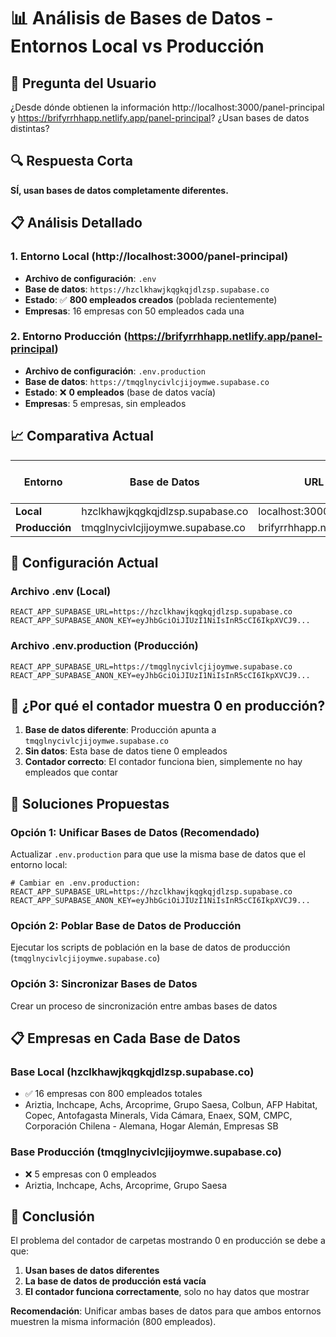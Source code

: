 # 📊 Análisis de Bases de Datos - Entornos Local vs Producción

## 🎯 **Pregunta del Usuario**
¿Desde dónde obtienen la información http://localhost:3000/panel-principal y https://brifyrrhhapp.netlify.app/panel-principal? ¿Usan bases de datos distintas?

## 🔍 **Respuesta Corta**
**SÍ, usan bases de datos completamente diferentes.**

## 📋 **Análisis Detallado**

### **1. Entorno Local (http://localhost:3000/panel-principal)**
- **Archivo de configuración**: `.env`
- **Base de datos**: `https://hzclkhawjkqgkqjdlzsp.supabase.co`
- **Estado**: ✅ **800 empleados creados** (poblada recientemente)
- **Empresas**: 16 empresas con 50 empleados cada una

### **2. Entorno Producción (https://brifyrrhhapp.netlify.app/panel-principal)**
- **Archivo de configuración**: `.env.production`
- **Base de datos**: `https://tmqglnycivlcjijoymwe.supabase.co`
- **Estado**: ❌ **0 empleados** (base de datos vacía)
- **Empresas**: 5 empresas, sin empleados

## 📈 **Comparativa Actual**

| Entorno | Base de Datos | URL | Empleados | Empresas | Contador de Carpetas |
|---------|---------------|-----|-----------|----------|---------------------|
| **Local** | hzclkhawjkqgkqjdlzsp.supabase.co | localhost:3000 | **800** | 16 | **800** ✅ |
| **Producción** | tmqglnycivlcjijoymwe.supabase.co | brifyrrhhapp.netlify.app | **0** | 5 | **0** ❌ |

## 🔧 **Configuración Actual**

### **Archivo .env (Local)**
```env
REACT_APP_SUPABASE_URL=https://hzclkhawjkqgkqjdlzsp.supabase.co
REACT_APP_SUPABASE_ANON_KEY=eyJhbGciOiJIUzI1NiIsInR5cCI6IkpXVCJ9...
```

### **Archivo .env.production (Producción)**
```env
REACT_APP_SUPABASE_URL=https://tmqglnycivlcjijoymwe.supabase.co
REACT_APP_SUPABASE_ANON_KEY=eyJhbGciOiJIUzI1NiIsInR5cCI6IkpXVCJ9...
```

## 🎯 **¿Por qué el contador muestra 0 en producción?**

1. **Base de datos diferente**: Producción apunta a `tmqglnycivlcjijoymwe.supabase.co`
2. **Sin datos**: Esta base de datos tiene 0 empleados
3. **Contador correcto**: El contador funciona bien, simplemente no hay empleados que contar

## 🚀 **Soluciones Propuestas**

### **Opción 1: Unificar Bases de Datos (Recomendado)**
Actualizar `.env.production` para que use la misma base de datos que el entorno local:

```env
# Cambiar en .env.production:
REACT_APP_SUPABASE_URL=https://hzclkhawjkqgkqjdlzsp.supabase.co
REACT_APP_SUPABASE_ANON_KEY=eyJhbGciOiJIUzI1NiIsInR5cCI6IkpXVCJ9...
```

### **Opción 2: Poblar Base de Datos de Producción**
Ejecutar los scripts de población en la base de datos de producción (`tmqglnycivlcjijoymwe.supabase.co`)

### **Opción 3: Sincronizar Bases de Datos**
Crear un proceso de sincronización entre ambas bases de datos

## 📋 **Empresas en Cada Base de Datos**

### **Base Local (hzclkhawjkqgkqjdlzsp.supabase.co)**
- ✅ 16 empresas con 800 empleados totales
- Ariztia, Inchcape, Achs, Arcoprime, Grupo Saesa, Colbun, AFP Habitat, Copec, Antofagasta Minerals, Vida Cámara, Enaex, SQM, CMPC, Corporación Chilena - Alemana, Hogar Alemán, Empresas SB

### **Base Producción (tmqglnycivlcjijoymwe.supabase.co)**
- ❌ 5 empresas con 0 empleados
- Ariztia, Inchcape, Achs, Arcoprime, Grupo Saesa

## 🎯 **Conclusión**

El problema del contador de carpetas mostrando 0 en producción se debe a que:
1. **Usan bases de datos diferentes**
2. **La base de datos de producción está vacía**
3. **El contador funciona correctamente**, solo no hay datos que mostrar

**Recomendación**: Unificar ambas bases de datos para que ambos entornos muestren la misma información (800 empleados).